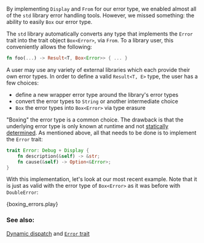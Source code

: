 By implementing `Display` and `From` for our error type, we enabled
almost all of the `std` library error handling tools. However, we missed 
something: the ability to easily `Box` our error type.

The `std` library automatically converts any type that implements the 
`Error` trait into the trait object `Box<Error>`, via `From`. To a 
library user, this conveniently allows the following:

```rust
fn foo(...) -> Result<T, Box<Error>> { ... }
```

A user may use any variety of external libraries which each provide their own error
types. In order to define a valid `Result<T, E>` type, the user has a few choices:

* define a new wrapper error type around the library's error types
* convert the error types to `String` or another intermediate choice
* `Box` the error types into `Box<Error>` via type erasure

"Boxing" the error type is a common choice. The drawback is that the 
underlying error type is only known at runtime and not 
[statically determined][dynamic_dispatch]. As mentioned above, all that 
needs to be done is to implement the `Error` trait:

```rust
trait Error: Debug + Display {
    fn description(&self) -> &str;
    fn cause(&self) -> Option<&Error>;
}
```

With this implementation, let's look at our most recent example. Note that 
it is just as valid with the error type of `Box<Error>` as it was before 
with `DoubleError`:

{boxing_errors.play}

### See also:

[Dynamic dispatch][dynamic_dispatch] and [`Error` trait][error]

[dynamic_dispatch]: https://doc.rust-lang.org/book/trait-objects.html#dynamic-dispatch
[error]: https://doc.rust-lang.org/std/error/trait.Error.html
